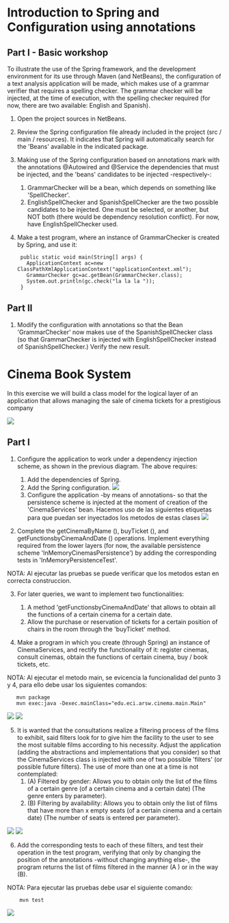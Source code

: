 # Introduction to Spring and Configuration using annotations

## Part I - Basic workshop 

To illustrate the use of the Spring framework, and the development environment for its use through Maven (and NetBeans), the configuration of a text analysis application will be made, which makes use of a grammar verifier that requires a spelling checker. The grammar checker will be injected, at the time of execution, with the spelling checker required (for now, there are two available: English and Spanish).

1. Open the project sources in NetBeans.

2. Review the Spring configuration file already included in the project (src / main / resources). It indicates that Spring will automatically search for the 'Beans' available in the indicated package.

3. Making use of the Spring configuration based on annotations mark with the annotations @Autowired and @Service the dependencies that must be injected, and the 'beans' candidates to be injected -respectively-:

    1. GrammarChecker will be a bean, which depends on something like 'SpellChecker'.
    2. EnglishSpellChecker and SpanishSpellChecker are the two possible candidates to be injected. One must be selected, or another, but NOT both (there would be dependency resolution conflict). For now, have EnglishSpellChecker used. 

4. Make a test program, where an instance of GrammarChecker is created by Spring, and use it:

        public static void main(String[] args) {
          ApplicationContext ac=new ClassPathXmlApplicationContext("applicationContext.xml");
          GrammarChecker gc=ac.getBean(GrammarChecker.class);
          System.out.println(gc.check("la la la "));
        }
## Part II

1. Modify the configuration with annotations so that the Bean 'GrammarChecker' now makes use of the SpanishSpellChecker class (so that GrammarChecker is injected with EnglishSpellChecker instead of SpanishSpellChecker.) Verify the new result.

# Cinema Book System

In this exercise we will build a class model for the logical layer of an application that allows managing the sale of cinema tickets for a prestigious company

![](https://github.com/JuanManuelHerreraMoya/ARSW_LAB3/blob/master/CINEMA%20I/CINEMA%20I/img/CinemaClassDiagram.png)

## Part I

1. Configure the application to work under a dependency injection scheme, as shown in the previous diagram. The above requires:

    1. Add the dependencies of Spring. 
    2. Add the Spring configuration. 
![](https://github.com/JuanManuelHerreraMoya/ARSW_LAB3/blob/master/CINEMA%20I/CINEMA%20I/img/cml.PNG)
    3. Configure the application -by means of annotations- so that the persistence scheme is injected at the moment of creation of the 'CinemaServices' bean. 
Hacemos uso de las siguientes etiquetas para que puedan ser inyectados los metodos de estas clases
![](https://github.com/JuanManuelHerreraMoya/ARSW_LAB3/blob/master/CINEMA%20I/CINEMA%20I/img/Spring.PNG)

2. Complete the getCinemaByName (), buyTicket (), and getFunctionsbyCinemaAndDate () operations. Implement everything required from the lower layers (for now, the available persistence scheme 'InMemoryCinemasPersistence') by adding the corresponding tests in 'InMemoryPersistenceTest'.

NOTA: Al ejecutar las pruebas se puede verificar que los metodos estan en correcta construccion.

3. For later queries, we want to implement two functionalities:

    1. A method 'getFunctionsbyCinemaAndDate' that allows to obtain all the functions of a certain cinema for a certain date. 
    2. Allow the purchase or reservation of tickets for a certain position of chairs in the room through the 'buyTicket' method. 

4. Make a program in which you create (through Spring) an instance of CinemaServices, and rectify the functionality of it: register cinemas, consult cinemas, obtain the functions of certain cinema, buy / book tickets, etc.

NOTA: Al ejecutar el metodo main, se evicencia la funcionalidad del punto 3 y 4, para ello debe usar los siguientes comandos:

       mvn package
       mvn exec:java -Dexec.mainClass="edu.eci.arsw.cinema.main.Main"

![](https://github.com/JuanManuelHerreraMoya/ARSW_LAB3/blob/master/CINEMA%20I/CINEMA%20I/img/main1.PNG)
![](https://github.com/JuanManuelHerreraMoya/ARSW_LAB3/blob/master/CINEMA%20I/CINEMA%20I/img/main2.PNG)

5. It is wanted that the consultations realize a filtering process of the films to exhibit, said filters look for to give him the facility to the user to see the most suitable films according to his necessity. Adjust the application (adding the abstractions and implementations that you consider) so that the CinemaServices class is injected with one of two possible 'filters' (or possible future filters). The use of more than one at a time is not contemplated:
    1. (A) Filtered by gender: Allows you to obtain only the list of the films of a certain genre (of a certain cinema and a certain date) (The genre enters by parameter). 
    2. (B) Filtering by availability: Allows you to obtain only the list of films that have more than x empty seats (of a certain cinema and a certain date) (The number of seats is entered per parameter).
   
 ![](https://github.com/JuanManuelHerreraMoya/ARSW_LAB3/blob/master/CINEMA%20I/CINEMA%20I/img/gender.PNG)
 ![](https://github.com/JuanManuelHerreraMoya/ARSW_LAB3/blob/master/CINEMA%20I/CINEMA%20I/img/filter2.PNG)

6. Add the corresponding tests to each of these filters, and test their operation in the test program, verifying that only by changing the position of the annotations -without changing anything else-, the program returns the list of films filtered in the manner (A ) or in the way (B).

NOTA: Para ejecutar las pruebas debe usar el siguiente comando:

        mvn test
        
![](https://github.com/JuanManuelHerreraMoya/ARSW_LAB3/blob/master/CINEMA%20I/CINEMA%20I/img/pruebas.PNG)

